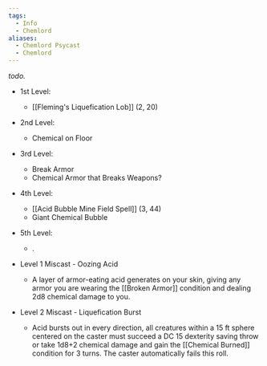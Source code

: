 ```yaml
---
tags:
  - Info
  - Chemlord
aliases:
  - Chemlord Psycast
  - Chemlord
---
```

*todo.*

- 1st Level:
	- [[Fleming's Liquefication Lob]] (2, 20)
- 2nd Level:
	- Chemical on Floor 
- 3rd Level:
	- Break Armor
	- Chemical Armor that Breaks Weapons?
- 4th Level:
	- [[Acid Bubble Mine Field Spell]] (3, 44)
	- Giant Chemical Bubble 
- 5th Level:
	- .

- Level 1 Miscast - Oozing Acid
	- A layer of armor-eating acid generates on your skin, giving any armor you are wearing the [[Broken Armor]] condition and dealing 2d8 chemical damage to you.
- Level 2 Miscast - Liquefication Burst
	- Acid bursts out in every direction, all creatures within a 15 ft sphere centered on the caster must succeed a DC 15 dexterity saving throw or take 1d8+2 chemical damage and gain the [[Chemical Burned]] condition for 3 turns. The caster automatically fails this roll.